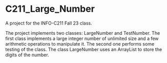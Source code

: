 # C211_Large_Number
A project for the INFO-C211 Fall 23 class.

The project implements two classes: LargeNumber and TestNumber. The first class implements a large integer number of unlimited size and a few arithmetic operations to manipulate it. The second one performs
some testing of the class. The class LargeNumber uses an ArrayList to store the digits of the number.
